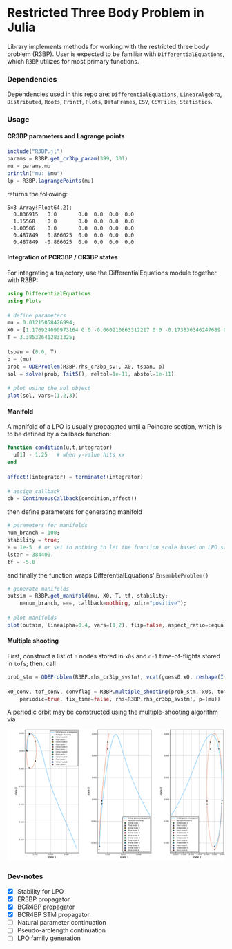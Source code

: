 # Restricted Three Body Problem in Julia

Library implements methods for working with the restricted three body problem (R3BP).
User is expected to be familiar with `DifferentialEquations`, which `R3BP` utilizes for most primary functions.


### Dependencies
Dependencies used in this repo are: `DifferentialEquations`, `LinearAlgebra`, `Distributed`, `Roots`, `Printf`, `Plots`, `DataFrames`, `CSV`, `CSVFiles`, `Statistics`.

### Usage
#### CR3BP parameters and Lagrange points
```julia
include("R3BP.jl")
params = R3BP.get_cr3bp_param(399, 301)
mu = params.mu
println("mu: $mu")
lp = R3BP.lagrangePoints(mu)

```

returns the following:

```
5×3 Array{Float64,2}:
  0.836915   0.0       0.0  0.0  0.0  0.0
  1.15568    0.0       0.0  0.0  0.0  0.0
 -1.00506    0.0       0.0  0.0  0.0  0.0
  0.487849   0.866025  0.0  0.0  0.0  0.0
  0.487849  -0.866025  0.0  0.0  0.0  0.0
```

#### Integration of PCR3BP / CR3BP states
For integrating a trajectory, use the DifferentialEquations module together with R3BP:

```julia
using DifferentialEquations
using Plots

# define parameters
mu = 0.01215058426994;
X0 = [1.176924090973164 0.0 -0.060210863312217 0.0 -0.173836346247689 0.0];
T = 3.385326412831325;

tspan = (0.0, T)
p = (mu)
prob = ODEProblem(R3BP.rhs_cr3bp_sv!, X0, tspan, p)
sol = solve(prob, Tsit5(), reltol=1e-11, abstol=1e-11)

# plot using the sol object
plot(sol, vars=(1,2,3))
```

#### Manifold
A manifold of a LPO is usually propagated until a Poincare section, which is to be defined by a callback function:
```julia
function condition(u,t,integrator)
  u[1] - 1.25   # when y-value hits xx
end

affect!(integrator) = terminate!(integrator)

# assign callback
cb = ContinuousCallback(condition,affect!)
```
then define parameters for generating manifold
```julia
# parameters for manifolds
num_branch = 100;
stability = true;
ϵ = 1e-5  # or set to nothing to let the function scale based on LPO stability
lstar = 384400.
tf = -5.0
```
and finally the function wraps DifferentialEquations' `EnsembleProblem()`

```julia
# generate manifolds
outsim = R3BP.get_manifold(mu, X0, T, tf, stability;
    n=num_branch, ϵ=ϵ, callback=nothing, xdir="positive");

# plot manifolds
plot(outsim, linealpha=0.4, vars=(1,2), flip=false, aspect_ratio=:equal)
```

#### Multiple shooting

First, construct a list of `n` nodes stored in `x0s` and `n-1` time-of-flights stored in `tofs`; then, call

```julia
prob_stm = ODEProblem(R3BP.rhs_cr3bp_svstm!, vcat(guess0.x0, reshape(I(6), (36,)))[:], guess0.period, (mu));
    
x0_conv, tof_conv, convflag = R3BP.multiple_shooting(prob_stm, x0s, tofs, 1.0e-12;
    periodic=true, fix_time=false, rhs=R3BP.rhs_cr3bp_svstm!, p=(mu))
```
    
A periodic orbit may be constructed using the multiple-shooting algorithm via 
<p align="center">
  <img src="./etc/multiple_shooting_periodic_example.png" width="750" title="hover text">
</p>

### Dev-notes
- [x] Stability for LPO
- [x] ER3BP propagator
- [x] BCR4BP propagator
- [x] BCR4BP STM propagator
- [ ] Natural parameter continuation
- [ ] Pseudo-arclength continuation
- [ ] LPO family generation
